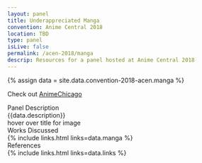 ```yaml
---
layout: panel
title: Underappreciated Manga
convention: Anime Central 2018
location: TBD
type: panel
isLive: false
permalink: /acen-2018/manga
descrip: Resources for a panel hosted at Anime Central 2018
---
```


{% assign data = site.data.convention-2018-acen.manga %}

Check out [AnimeChicago](http://animechicago.club)

<div class="manga-header">Panel Description</div>
<div class="panel-description">{{data.description}}</div>

<div class="manga-list">
<div class="manga-img default"> hover over title for image </div>
<div class="manga-header"> Works Discussed </div>
{% include links.html links=data.manga %}
</div>

<div class="manga-header"> References </div>
{% include links.html links=data.links %}
